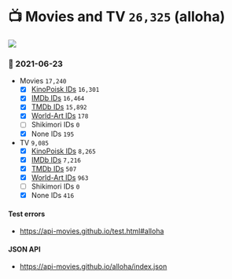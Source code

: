 # :tv: Movies and TV `26,325` (alloha)

<a href="https://API-Movies.github.io"><img src="https://API-Movies.github.io/banner.png?cache"></a>

### :date: 2021-06-23
- Movies `17,240`
  - [x] <a href="https://API-Movies.github.io/alloha/movie_kinopoisk_ids.json">KinoPoisk IDs</a> `16,301`
  - [x] <a href="https://API-Movies.github.io/alloha/movie_imdb_ids.json">IMDb IDs</a> `16,464`
  - [x] <a href="https://API-Movies.github.io/alloha/movie_tmdb_ids.json">TMDb IDs</a> `15,892`
  - [x] <a href="https://API-Movies.github.io/alloha/movie_world_art_ids.json">World-Art IDs</a> `178`
  - [ ] Shikimori IDs `0`
  - [x] None IDs `195`
- TV `9,085`
  - [x] <a href="https://API-Movies.github.io/alloha/tv_kinopoisk_ids.json">KinoPoisk IDs</a> `8,265`
  - [x] <a href="https://API-Movies.github.io/alloha/tv_imdb_ids.json">IMDb IDs</a> `7,216`
  - [x] <a href="https://API-Movies.github.io/alloha/tv_tmdb_ids.json">TMDb IDs</a> `507`
  - [x] <a href="https://API-Movies.github.io/alloha/tv_world_art_ids.json">World-Art IDs</a> `963`
  - [ ] Shikimori IDs `0`
  - [x] None IDs `416`
#### Test errors
- <a href='https://api-movies.github.io/test.html#alloha'>https://api-movies.github.io/test.html#alloha</a>
#### JSON API
- <a href='https://api-movies.github.io/alloha/index.json'>https://api-movies.github.io/alloha/index.json</a>

